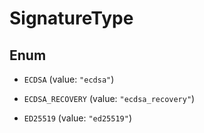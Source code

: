 

# SignatureType

## Enum


* `ECDSA` (value: `"ecdsa"`)

* `ECDSA_RECOVERY` (value: `"ecdsa_recovery"`)

* `ED25519` (value: `"ed25519"`)



